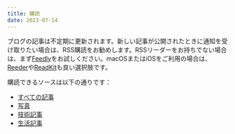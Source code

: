 ```yaml
---
title: 購読
date: 2023-07-14
---
```


ブログの記事は不定期に更新されます。新しい記事が公開されたときに通知を受け取りたい場合は、RSS購読をお勧めします。RSSリーダーをお持ちでない場合は、まず[Feedly](https://feedly.com/)をお試しください。macOSまたはiOSをご利用の場合は、[Reeder](https://reederapp.com/)や[ReadKit](https://readkit.app/)も良い選択肢です。

購読できるソースは以下の通りです：
- [すべての記事](/rss/ja.xml)
- [写真](/rss/ja/shorts.xml)
- [技術記事](/rss/ja/tech.xml)
- [生活記事](/rss/ja/life.xml)
